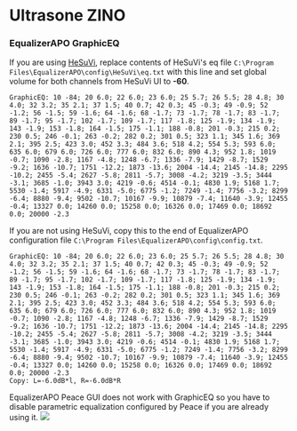 # Ultrasone ZINO
### EqualizerAPO GraphicEQ
If you are using [HeSuVi](https://sourceforge.net/projects/hesuvi/), replace contents of HeSuVi's eq file `C:\Program Files\EqualizerAPO\config\HeSuVi\eq.txt` with this line and set global volume for both channels from HeSuVi UI to **-60**.
```
GraphicEQ: 10 -84; 20 6.0; 22 6.0; 23 6.0; 25 5.7; 26 5.5; 28 4.8; 30 4.0; 32 3.2; 35 2.1; 37 1.5; 40 0.7; 42 0.3; 45 -0.3; 49 -0.9; 52 -1.2; 56 -1.5; 59 -1.6; 64 -1.6; 68 -1.7; 73 -1.7; 78 -1.7; 83 -1.7; 89 -1.7; 95 -1.7; 102 -1.7; 109 -1.7; 117 -1.8; 125 -1.9; 134 -1.9; 143 -1.9; 153 -1.8; 164 -1.5; 175 -1.1; 188 -0.8; 201 -0.3; 215 0.2; 230 0.5; 246 -0.1; 263 -0.2; 282 0.2; 301 0.5; 323 1.1; 345 1.6; 369 2.1; 395 2.5; 423 3.0; 452 3.3; 484 3.6; 518 4.2; 554 5.3; 593 6.0; 635 6.0; 679 6.0; 726 6.0; 777 6.0; 832 6.0; 890 4.3; 952 1.8; 1019 -0.7; 1090 -2.8; 1167 -4.8; 1248 -6.7; 1336 -7.9; 1429 -8.7; 1529 -9.2; 1636 -10.7; 1751 -12.2; 1873 -13.6; 2004 -14.4; 2145 -14.8; 2295 -10.2; 2455 -5.4; 2627 -5.8; 2811 -5.7; 3008 -4.2; 3219 -3.5; 3444 -3.1; 3685 -1.0; 3943 3.0; 4219 -0.6; 4514 -0.1; 4830 1.9; 5168 1.7; 5530 -1.4; 5917 -4.9; 6331 -5.0; 6775 -1.2; 7249 -1.4; 7756 -3.2; 8299 -6.4; 8880 -9.4; 9502 -10.7; 10167 -9.9; 10879 -7.4; 11640 -3.9; 12455 -0.4; 13327 0.0; 14260 0.0; 15258 0.0; 16326 0.0; 17469 0.0; 18692 0.0; 20000 -2.3
```
If you are not using HeSuVi, copy this to the end of EqualizerAPO configuration file `C:\Program Files\EqualizerAPO\config\config.txt`.
```
GraphicEQ: 10 -84; 20 6.0; 22 6.0; 23 6.0; 25 5.7; 26 5.5; 28 4.8; 30 4.0; 32 3.2; 35 2.1; 37 1.5; 40 0.7; 42 0.3; 45 -0.3; 49 -0.9; 52 -1.2; 56 -1.5; 59 -1.6; 64 -1.6; 68 -1.7; 73 -1.7; 78 -1.7; 83 -1.7; 89 -1.7; 95 -1.7; 102 -1.7; 109 -1.7; 117 -1.8; 125 -1.9; 134 -1.9; 143 -1.9; 153 -1.8; 164 -1.5; 175 -1.1; 188 -0.8; 201 -0.3; 215 0.2; 230 0.5; 246 -0.1; 263 -0.2; 282 0.2; 301 0.5; 323 1.1; 345 1.6; 369 2.1; 395 2.5; 423 3.0; 452 3.3; 484 3.6; 518 4.2; 554 5.3; 593 6.0; 635 6.0; 679 6.0; 726 6.0; 777 6.0; 832 6.0; 890 4.3; 952 1.8; 1019 -0.7; 1090 -2.8; 1167 -4.8; 1248 -6.7; 1336 -7.9; 1429 -8.7; 1529 -9.2; 1636 -10.7; 1751 -12.2; 1873 -13.6; 2004 -14.4; 2145 -14.8; 2295 -10.2; 2455 -5.4; 2627 -5.8; 2811 -5.7; 3008 -4.2; 3219 -3.5; 3444 -3.1; 3685 -1.0; 3943 3.0; 4219 -0.6; 4514 -0.1; 4830 1.9; 5168 1.7; 5530 -1.4; 5917 -4.9; 6331 -5.0; 6775 -1.2; 7249 -1.4; 7756 -3.2; 8299 -6.4; 8880 -9.4; 9502 -10.7; 10167 -9.9; 10879 -7.4; 11640 -3.9; 12455 -0.4; 13327 0.0; 14260 0.0; 15258 0.0; 16326 0.0; 17469 0.0; 18692 0.0; 20000 -2.3
Copy: L=-6.0dB*l, R=-6.0dB*R
```
EqualizerAPO Peace GUI does not work with GraphicEQ so you have to disable parametric equalization configured by Peace if you are already using it.
![](https://raw.githubusercontent.com/jaakkopasanen/AutoEq/master/results/Innerfidelity%202017/headphoncecom/onear/Ultrasone%20ZINO/Ultrasone%20ZINO.png)
